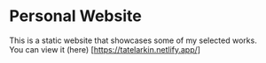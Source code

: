 # Personal Website

This is a static website that showcases some of my selected works.\
You can view it (here) [https://tatelarkin.netlify.app/]

